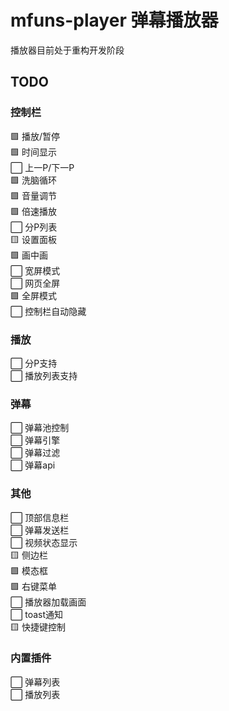 # mfuns-player 弹幕播放器

播放器目前处于重构开发阶段

## TODO

### 控制栏
🟩 播放/暂停  
🟩 时间显示  
⬜ 上一P/下一P  
🟩 洗脑循环  
🟩 音量调节  
🟩 倍速播放  
⬜ 分P列表  
🟨 设置面板  
🟩 画中画  
⬜ 宽屏模式  
⬜ 网页全屏  
🟩 全屏模式  
⬜ 控制栏自动隐藏

### 播放
⬜ 分P支持  
⬜ 播放列表支持

### 弹幕
⬜ 弹幕池控制  
⬜ 弹幕引擎  
⬜ 弹幕过滤  
⬜ 弹幕api

### 其他
⬜ 顶部信息栏  
⬜ 弹幕发送栏  
⬜ 视频状态显示  
🟨 侧边栏  
🟩 模态框  
🟩 右键菜单  
⬜ 播放器加载画面  
⬜ toast通知  
🟨 快捷键控制

### 内置插件
⬜ 弹幕列表  
⬜ 播放列表
